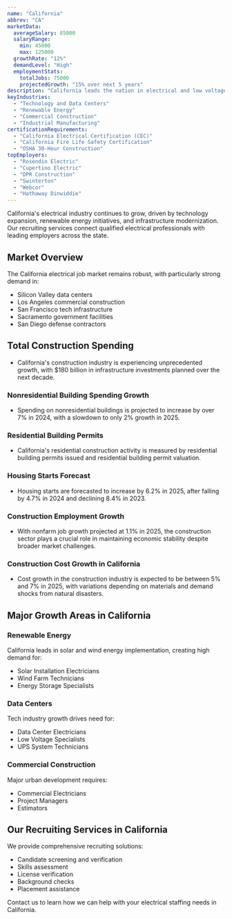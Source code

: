 ```yaml
---
name: "California"
abbrev: "CA"
marketData:
  averageSalary: 85000
  salaryRange:
    min: 45000
    max: 125000
  growthRate: "12%"
  demandLevel: "High"
  employmentStats:
    totalJobs: 75000
    projectedGrowth: "15% over next 5 years"
description: "California leads the nation in electrical and low voltage employment opportunities, with strong demand across residential, commercial, and industrial sectors."
keyIndustries:
  - "Technology and Data Centers"
  - "Renewable Energy"
  - "Commercial Construction"
  - "Industrial Manufacturing"
certificationRequirements:
  - "California Electrical Certification (CEC)"
  - "California Fire Life Safety Certification"
  - "OSHA 30-Hour Construction"
topEmployers:
  - "Rosendin Electric"
  - "Cupertino Electric"
  - "DPR Construction"
  - "Swinterton"
  - "Webcor"
  - "Hathaway Dinwiddie"
---
```



California's electrical industry continues to grow, driven by technology expansion, renewable energy initiatives, and infrastructure modernization. Our recruiting services connect qualified electrical professionals with leading employers across the state.

## Market Overview

The California electrical job market remains robust, with particularly strong demand in:
- Silicon Valley data centers
- Los Angeles commercial construction
- San Francisco tech infrastructure
- Sacramento government facilities
- San Diego defense contractors

## Total Construction Spending

* California's construction industry is experiencing unprecedented growth, with $180 billion in infrastructure investments planned over the next decade. 

### Nonresidential Building Spending Growth

* Spending on nonresidential buildings is projected to increase by over 7% in 2024, with a slowdown to only 2% growth in 2025. 

### Residential Building Permits

* California's residential construction activity is measured by residential building permits issued and residential building permit valuation. 

### Housing Starts Forecast

* Housing starts are forecasted to increase by 6.2% in 2025, after falling by 4.7% in 2024 and declining 8.4% in 2023. 

### Construction Employment Growth

* With nonfarm job growth projected at 1.1% in 2025, the construction sector plays a crucial role in maintaining economic stability despite broader market challenges. 

### Construction Cost Growth in California

* Cost growth in the construction industry is expected to be between 5% and 7% in 2025, with variations depending on materials and demand shocks from natural disasters.

## Major Growth Areas in California

### Renewable Energy
California leads in solar and wind energy implementation, creating high demand for:
- Solar Installation Electricians
- Wind Farm Technicians
- Energy Storage Specialists

### Data Centers
Tech industry growth drives need for:
- Data Center Electricians
- Low Voltage Specialists
- UPS System Technicians

### Commercial Construction
Major urban development requires:
- Commercial Electricians
- Project Managers
- Estimators

## Our Recruiting Services in California

We provide comprehensive recruiting solutions:
- Candidate screening and verification
- Skills assessment
- License verification
- Background checks
- Placement assistance

Contact us to learn how we can help with your electrical staffing needs in California. 